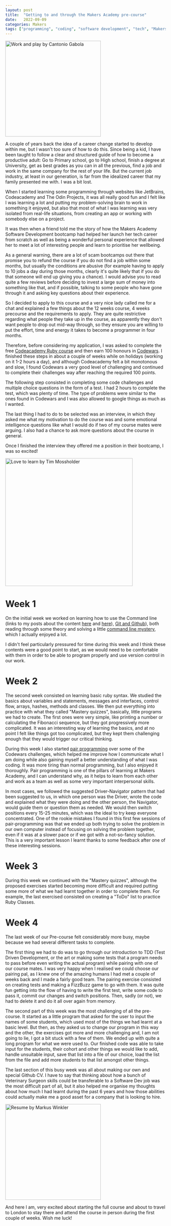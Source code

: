 ```yaml
---
layout: post
title:  "Getting to and through the Makers Academy pre-course"
date:   2022-09-09
categories: Makers
tags: ["programming", "coding", "software development", "tech", "Makers Academy"]
---
```


<p><img src="/assets/images/antonio-gabola-_wZaegHzdQc-unsplash.jpg" alt="Work and play by Cantonio Gabola" width="300"></p>

A couple of years back the idea of a career change started to develop within me, but I wasn't too sure of how to do this. Since being a kid, I have been taught to follow a clear and structured guide of how to become a productive adult: Go to Primary school, go to High school, finish a degree at University, get as best grades as you can in all the previous, find a job and work in the same company for the rest of your life.
But the current job industry, at least in our generation, is far from the idealized career that my family presented me with. I was a bit lost.

When I started learning some programming through websites like JetBrains, Codeacademy and The Odin Projects, it was all really good fun and I felt like I was learning a lot and putting my problem-solving brain to work in something it enjoyed, but also that most of what I was learning was very isolated from real-life situations, from creating an app or working with somebody else on a project. 

It was then when a friend told me the story of how the Makers Academy Software Development bootcamp had helped her launch her tech career from scratch as well as being a wonderful personal experience that allowed her to meet a lot of interesting people and learn to prioritise her wellbeing. 

As a general warning, there are a lot of scam bootcamps out there that promise you to refund the course if you do not find a job within some months, but usually the conditions are abusive (for example having to apply to 10 jobs a day during those months, clearly it's quite likely that if you do that someone will end up giving you a chance). I would advise you to read quite a few reviews before deciding to invest a large sum of money into something like that, and if possible, talking to some people who have gone through it and asking key questions about their experience.

So I decided to apply to this course and a very nice lady called me for a chat and explained a few things about the 12 weeks course, 4 weeks precourse and the requirements to apply. They are quite restrictive regarding what people they take up in the course, as apparently they don't want people to drop out mid-way through, so they ensure you are willing to put the effort, time and energy it takes to become a programmer in four months.

Therefore, before considering my application, I was asked to complete the free [Codeacademy Ruby course](https://www.codecademy.com/learn/learn-ruby) and then earn 100 honours in [Codewars](https://www.codewars.com/). I finished these steps in about a couple of weeks while on holidays (working on it 1-2 hours a day), and although Codeacademy felt a bit monotonous and slow, I found Codewars a very good level of challenging and continued to complete their challenges way after reaching the required 100 points.

The following step consisted in completing some code challenges and multiple choice questions in the form of a test. I had 2 hours to complete the test, which was plenty of time. The type of problems were similar to the ones found in Codewars and I was also allowed to google things as much as I wanted.

The last thing I had to do to be selected was an interview, in which they asked me what my motivation to do the course was and some emotional intelligence questions like what I would do if two of my course mates were arguing. I also had a chance to ask more questions about the course in general. 

Once I finished the interview they offered me a position in their bootcamp, I was so excited!

<p><img src="/assets/images/tim-mossholder-WE_Kv_ZB1l0-unsplash.jpg" alt="Love to learn by Tim Mossholder" width="400"></p>

# Week 1

On the initial week we worked on learning how to use the Command line (links to my posts about the content [here](https://www.catfromspace.com/programming/learning/2022/08/03/using-the-command-line.html) and [here](https://www.catfromspace.com/programming/learning/2022/08/25/using-the-command-line-intermediate.html)), [Git and Github](https://www.catfromspace.com/programming/learning/2022/08/31/version-control.html)), both reading through some theory and solving a little [command line mystery](https://github.com/PattyFlowers/clmystery), which I actually enjoyed a lot. 

I didn't feel particularly pressured for time during this week and I think these contents were a good point to start, as we would need to be comfortable with them in order to be able to program properly and use version control in our work.

# Week 2

The second week consisted on learning basic ruby syntax. We studied the basics about variables and statements, messages and interfaces, control flow, arrays, hashes, methods and classes. We then put everything into practice with what they called "Mastery quizzes", basically, little programs we had to create. The first ones were very simple, like printing a number or calculating the Fibonacci sequence, but they got progressively more complicated. It was an interesting way of learning the basics, and at no point I felt like things got too complicated, but they kept them challenging enough that they would trigger our critical thinking.

During this week I also started [pair programming](https://en.wikipedia.org/wiki/Pair_programming) over some of the Codewars challenges, which helped me improve how I communicate what I am doing while also gaining myself a better understanding of what I was coding. It was more tiring than normal programming, but I also enjoyed it thoroughly. Pair programming is one of the pillars of learning at Makers Academy, and I can understand why, as it helps to learn from each other and work as a team as well as some very important interpersonal skills.

In most cases, we followed the suggested Driver-Navigator pattern that had been suggested to us, in which one person was the Driver, wrote the code and explained what they were doing and the other person, the Navigator, would guide them or question them as needed. We would then switch positions every 15-25 minutes, which was the ideal to try keep everyone concentrated. One of the rookie mistakes I found in this first few sessions of pair-programming was that we ended up both trying to solve the problem in our own computer instead of focusing on solving the problem together, even if it was at a slower pace or if we got with a not-so-fancy solution. This is a very important lesson I learnt thanks to some feedback after one of these interesting sessions.

# Week 3

During this week we continued with the "Mastery quizzes", although the proposed exercises started becoming more difficult and required putting some more of what we had learnt together in order to complete them. For example, the last exercised consisted on creating a "ToDo" list to practice Ruby Classes. 

# Week 4

The last week of our Pre-course felt considerably more busy, maybe because we had several different tasks to complete.

The first thing we had to do was to go through our introduction to TDD (Test Driven Development, or the art or making some tests that a program needs to pass before even writing the actual program) while pairing with one of our course mates. I was very happy when I realised we could choose our pairing pal, as I knew one of the amazing humans I had met a couple of weeks back and I made a fairly good team. The pairing exercise consisted on creating tests and making a FizzBuzz game to go with them. It was quite fun getting into the flow of having to write the first test, write some code to pass it, commit our changes and switch positions. Then, sadly (or not), we had to delete it and do it all over again from memory.

The second part of this week was the most challenging of all the pre-course. It started as a little program that asked for the user to input the names of some students, which used most of the things we had learnt at a basic level. But then, as they asked us to change our program in this way and the other, the exercises got more and more challenging and, I am not going to lie, I got a bit stuck with a few of them. We ended up with quite a long program for what we were used to. Our finished code was able to take input for the students, their cohort and other things we would like to add, handle unsuitable input, save that list into a file of our choice, load the list from the file and add more students to that list amongst other things.

The last section of this busy week was all about making our own and special Github CV. I have to say that thinking about how a bunch of Veterinary Surgeon skills could be transferable to a Software Dev job was the most difficult part of all, but it also helped me organise my thoughts about how much I had learnt during the past 6 years and how those abilities could actually make me a good asset for a company that is looking to hire.

<p><img src="/assets/images/markus-winkler-7iSEHWsxPLw-unsplash.jpg" alt="Resume by Markus Winkler" width="300"></p>

And here I am, very excited about starting the full course and about to travel to London to stay there and attend the course in person during the first couple of weeks. Wish me luck!
